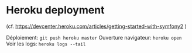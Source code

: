 # Heroku deployment

(cf. https://devcenter.heroku.com/articles/getting-started-with-symfony2 )

Déploiement: `git push heroku master`
Ouverture navigateur: `heroku open`
Voir les logs: `heroku logs --tail`

